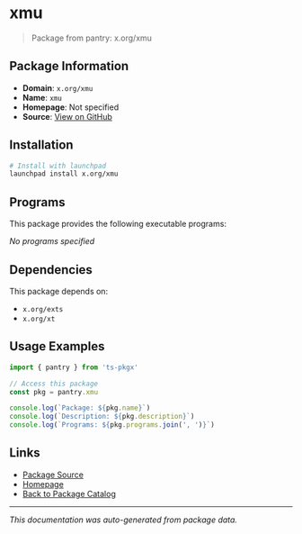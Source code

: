 # xmu

> Package from pantry: x.org/xmu

## Package Information

- **Domain**: `x.org/xmu`
- **Name**: `xmu`
- **Homepage**: Not specified
- **Source**: [View on GitHub](https://github.com/pkgxdev/pantry/tree/main/projects/x.org/xmu/package.yml)

## Installation

```bash
# Install with launchpad
launchpad install x.org/xmu
```

## Programs

This package provides the following executable programs:

*No programs specified*

## Dependencies

This package depends on:

- `x.org/exts`
- `x.org/xt`

## Usage Examples

```typescript
import { pantry } from 'ts-pkgx'

// Access this package
const pkg = pantry.xmu

console.log(`Package: ${pkg.name}`)
console.log(`Description: ${pkg.description}`)
console.log(`Programs: ${pkg.programs.join(', ')}`)
```

## Links

- [Package Source](https://github.com/pkgxdev/pantry/tree/main/projects/x.org/xmu/package.yml)
- [Homepage](#)
- [Back to Package Catalog](../../../package-catalog.md)

---

*This documentation was auto-generated from package data.*
